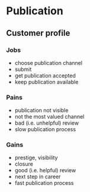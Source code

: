 # Publication

## Customer profile

### Jobs

* choose publication channel
* submit
* get publication accepted
* keep publication available

### Pains

* publication not visible
* not the most valued channel
* bad (i.e. unhelpful) review
* slow publication process

### Gains

* prestige, visibility
* closure
* good (i.e. helpful) review
* next step in career
* fast publication process
